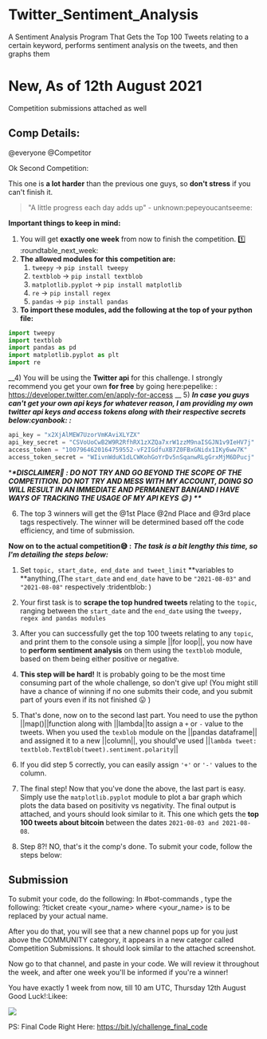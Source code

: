 # Twitter_Sentiment_Analysis
A Sentiment Analysis Program That Gets the Top 100 Tweets relating to a certain keyword, performs sentiment analysis on the tweets, and then graphs them

# New, As of 12th August 2021
Competition submissions attached as well


## Comp Details:

@everyone @Competitor 

Ok Second Competition:

This one is **a lot harder** than the previous one guys, so **don't stress** if you can't finish it. 
> "A little progress each day adds up" - unknown:pepeyoucantseeme: 


**__Important things to keep in mind:__**
1) You will get **__exactly one week__** from now to finish the competition. :one:  :roundtable_next_week: 
2) **The allowed modules for this competition are:**
    1. `tweepy`   ->  `pip install tweepy`
    2. `textblob`   -> `pip install textblob`
    3. `matplotlib.pyplot`   ->  `pip install matplotlib`
    4. `re`   ->  `pip install regex`
    5. `pandas`   -> `pip install pandas`
3) **To import these modules, add the following at the top of your python file:**
```python
import tweepy
import textblob
import pandas as pd
import matplotlib.pyplot as plt
import re
```
__4) You will be using the **Twitter api** for this challenge. I strongly recommend you get your own **__for free__** by going here:pepelike: : https://developer.twitter.com/en/apply-for-access
__
5) ***In case you guys can't get your own api keys for whatever reason, I am providing my own twitter api keys and access tokens along with their respective secrets below:cyanbook: :***
```python
api_key = "x2XjAlMEW7UzorVmKAviXLYZX"
api_key_secret = "CSVoUoCwB2W9R2RfhRX1zXZQa7xrW1zzM9naISGJN1v9IeHV7j"
access_token = "1007964620164759552-vF2IGdfuXB7Z0FBxGNidx1IKy6ww7K"
access_token_secret = "WIivnWduK1dLCWKohGoYrDv5nSqanwRLgGrxMjM6DPucj"
```

**__*DISCLAIMER:red_circle: : DO NOT TRY AND GO BEYOND THE SCOPE OF THE COMPETITION. DO NOT TRY AND MESS WITH MY ACCOUNT, DOING SO WILL RESULT IN AN IMMEDIATE AND PERMANENT BAN(AND I HAVE WAYS OF TRACKING THE USAGE OF MY API KEYS :wink:  )
**__*

6) The top 3 winners will get the @1st Place @2nd Place and @3rd place tags respectively. The winner will be determined based off the code efficiency, and time of submission.


**Now on to the actual competition:sweat_smile: :**
***The task is a bit lengthy this time, so I'm detailing the steps below:***
1) Set `topic, start_date, end_date and tweet_limit` **variables to **anything,(The `start_date` and `end_date` have to be `"2021-08-03"` and `"2021-08-08"` respectively :tridentblob: )

2) Your first task is to **scrape the top hundred tweets** relating to the `topic`, ranging between the `start_date` and the `end_date` using the `tweepy, regex and pandas modules`

3) After you can successfully get the top 100 tweets relating to any `topic`, and print them to the console using a simple ||for loop||, you now have to **perform sentiment analysis** on them using the `textblob` module, based on them being either positive or negative.

4) **This step will be hard!** It is probably going to be the most time consuming part of the whole challenge, so don't give up! (You might still have a chance of winning if no one submits their code, and you submit part of yours even if its not finished :stuck_out_tongue: ) 

5) That's done, now on to the second last part. You need to use the python ||map()||function along with ||lambda||to assign a `+` or `-` value to the tweets. When you used the `texblob` module on the ||pandas dataframe|| and assigned it to a new ||column||, you should've used ||`lambda tweet: textblob.TextBlob(tweet).sentiment.polarity`||

6) If you did step 5 correctly, you can easily assign `'+'` or `'-'` values to the column.

7) The final step! Now that you've done the above, the last part is easy. Simply use the `matplotlib.pyplot` module to plot a bar graph which plots the data based on positivity vs negativity. The final output is attached, and yours should look similar to it. This one which gets the **top 100 tweets about bitcoin** between the dates `2021-08-03 and 2021-08-08`.

8) Step 8?! NO, that's it the comp's done. To submit your code, follow the steps below:


## Submission
To submit your code, do the following:
In #bot-commands , type the following:
?ticket create <your_name> where <your_name> is to be replaced by your actual name. 

After you do that, you will see that a new channel pops up for you just above the COMMUNITY category, it appears in a new categor called Competition Submissions. It should look similar to the attached screenshot. 

Now go to that channel, and paste in your code. We will review it throughout the week, and after one week you'll be informed if you're a winner!

You have exactly 1 week from now, till 10 am UTC, Thursday 12th August
Good Luck!:Likee:

<img src=https://cdn.discordapp.com/attachments/862330721413890078/872780733624750090/unknown.png></img>

PS: Final Code Right Here: https://bit.ly/challenge_final_code


